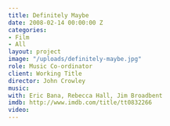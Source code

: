 ```yaml
---
title: Definitely Maybe
date: 2008-02-14 00:00:00 Z
categories:
- Film
- All
layout: project
image: "/uploads/definitely-maybe.jpg"
role: Music Co-ordinator
client: Working Title
director: John Crowley
music: 
with: Eric Bana, Rebecca Hall, Jim Broadbent
imdb: http://www.imdb.com/title/tt0832266
video: 
---
```


